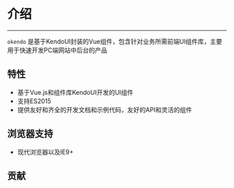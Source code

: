 # 介绍

---

`okendo` 是基于KendoUI封装的Vue组件，包含针对业务所需前端UI组件库，主要用于快速开发PC端网站中后台的产品

## 特性

- 基于Vue.js和组件库KendoUI开发的UI组件
- 支持ES2015
- 提供友好和齐全的开发文档和示例代码，友好的API和灵活的组件

## 浏览器支持

- 现代浏览器以及IE9+

## 贡献
